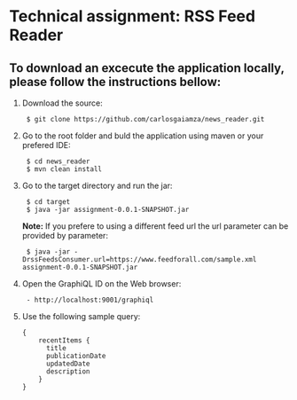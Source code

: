 #  Technical assignment: RSS Feed Reader
## To download an excecute the application locally, please follow the instructions bellow:
1. Download the source:

        $ git clone https://github.com/carlosgaiamza/news_reader.git

2. Go to the root folder and buld the application using maven or your prefered IDE:

        $ cd news_reader
        $ mvn clean install

3. Go to the target directory and run the jar:
        
        $ cd target
        $ java -jar assignment-0.0.1-SNAPSHOT.jar 
        
    **Note:** If you prefere to using a different feed url the url parameter can be provided by parameter:

        $ java -jar -DrssFeedsConsumer.url=https://www.feedforall.com/sample.xml assignment-0.0.1-SNAPSHOT.jar 

4. Open the GraphiQL ID on the Web browser:

        - http://localhost:9001/graphiql

5. Use the following sample query:
    ```
    {
        recentItems {
          title
          publicationDate
          updatedDate
          description  
        }
    }
   ```

